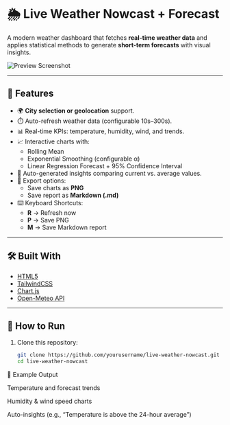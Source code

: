 # 🌦️ Live Weather Nowcast + Forecast

A modern weather dashboard that fetches **real-time weather data** and applies statistical methods to generate **short-term forecasts** with visual insights.

![Preview Screenshot](screenshot.png) <!-- Add a screenshot of your app here -->

---

## 🚀 Features
- 🌍 **City selection or geolocation** support.
- ⏱️ Auto-refresh weather data (configurable 10s–300s).
- 📊 Real-time KPIs: temperature, humidity, wind, and trends.
- 📈 Interactive charts with:
  - Rolling Mean
  - Exponential Smoothing (configurable α)
  - Linear Regression Forecast + 95% Confidence Interval
- 🤖 Auto-generated insights comparing current vs. average values.
- 💾 Export options:
  - Save charts as **PNG**
  - Save report as **Markdown (.md)**
- ⌨️ Keyboard Shortcuts:
  - **R** → Refresh now
  - **P** → Save PNG
  - **M** → Save Markdown report

---

## 🛠️ Built With
- [HTML5](https://developer.mozilla.org/en-US/docs/Web/HTML)
- [TailwindCSS](https://tailwindcss.com/)
- [Chart.js](https://www.chartjs.org/)
- [Open-Meteo API](https://open-meteo.com/)

---

## 📂 How to Run
1. Clone this repository:
   ```bash
   git clone https://github.com/yourusername/live-weather-nowcast.git
   cd live-weather-nowcast
📸 Example Output

Temperature and forecast trends

Humidity & wind speed charts

Auto-insights (e.g., “Temperature is above the 24-hour average”)
